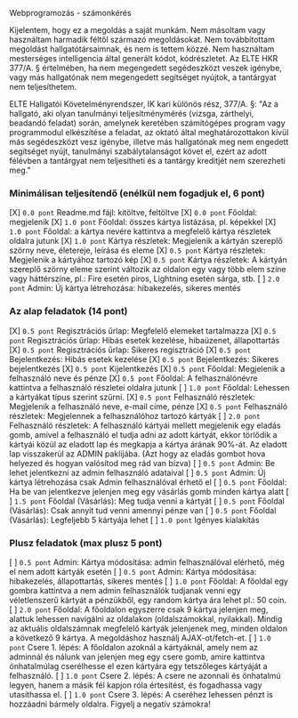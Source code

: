 <Gerzsenyi Patrik>
<Q71LUX>

Webprogramozás - számonkérés

Kijelentem, hogy ez a megoldás a saját munkám. Nem másoltam vagy használtam harmadik féltől származó megoldásokat. Nem továbbítottam megoldást hallgatótársaimnak, és nem is tettem közzé. Nem használtam mesterséges intelligencia által generált kódot, kódrészletet. Az ELTE HKR 377/A. § értelmében, ha nem megengedett segédeszközt veszek igénybe, vagy más hallgatónak nem megengedett segítséget nyújtok, a tantárgyat nem teljesíthetem.

ELTE Hallgatói Követelményrendszer, IK kari különös rész, 377/A. §: "Az a hallgató, aki olyan tanulmányi teljesítménymérés (vizsga, zárthelyi, beadandó feladat) során, amelynek keretében számítógépes program vagy programmodul elkészítése a feladat, az oktató által meghatározottakon kívül más segédeszközt vesz igénybe, illetve más hallgatónak meg nem engedett segítséget nyújt, tanulmányi szabálytalanságot követ el, ezért az adott félévben a tantárgyat nem teljesítheti és a tantárgy kreditjét nem szerezheti meg."

### Minimálisan teljesítendő (enélkül nem fogadjuk el, 6 pont)
[X] `0.0 pont` Readme.md fájl: kitöltve, feltöltve
[X] `0.0 pont` Főoldal: megjelenik
[X] `1.0 pont` Főoldal: összes kártya listázása, pl. képekkel
[X] `1.0 pont` Főoldal: a kártya nevére kattintva a megfelelő kártya részletek oldalra jutunk
[X] `1.0 pont` Kártya részletek: Megjelenik a kártyán szereplő szörny neve, életereje, leírása és eleme
[X] `0.5 pont` Kártya részletek: Megjelenik a kártyához tartozó kép
[X] `0.5 pont` Kártya részletek: A kártyán szereplő szörny eleme szerint változik az oldalon egy vagy több elem színe vagy háttérszíne, pl.: Fire esetén piros, Lightning esetén sárga, stb.
[ ] `2.0 pont` Admin: Új kártya létrehozása: hibakezelés, sikeres mentés


### Az alap feladatok (14 pont)
[X] `0.5 pont` Regisztrációs űrlap: Megfelelő elemeket tartalmazza
[X] `0.5 pont` Regisztrációs űrlap: Hibás esetek kezelése, hibaüzenet, állapottartás
[X] `0.5 pont` Regisztrációs űrlap: Sikeres regisztráció
[X] `0.5 pont` Bejelentkezés: Hibás esetek kezelése
[X] `0.5 pont` Bejelentkezés: Sikeres bejelentkezés
[X] `0.5 pont` Kijelentkezés
[X] `0.5 pont` Főoldal: Megjelenik a felhasználó neve és pénze
[X] `0.5 pont` Főoldal: A felhasználónévre kattintva a felhasználó részletei oldalra jutunk
[ ] `1.0 pont` Főoldal: Lehessen a kártyákat típus szerint szűrni.
[X] `0.5 pont` Felhasználó részletek: Megjelenik a felhasználó neve, e-mail címe, pénze
[X] `0.5 pont` Felhasználó részletek: Megjelennek a felhasználóhoz tartozó kártyák
[ ] `2.0 pont` Felhasználó részletek: A felhasználó kártyái mellett megjelenik egy eladás gomb, amivel a felhasználó el tudja adni az adott kártyát, ekkor törlődik a kártyái közül az eladott lap és megkapja a kártya árának 90%-át. Az eladott lap visszakerül az ADMIN paklijába. (Azt hogy az eladás gombot hova helyezed és hogyan valósítod meg rád van bízva)
[ ] `0.5 pont` Admin: Be lehet jelentkezni az admin felhasználó adataival
[ ] `0.5 pont` Admin: Új kártya létrehozása csak Admin felhasználóval érhető el
[ ] `0.5 pont` Főoldal: Ha be van jelentkezve jelenjen meg egy vásárlás gomb minden kártya alatt
[ ] `1.5 pont` Főoldal (Vásárlás): Meg tudja venni a kártyát
[ ] `0.5 pont` Főoldal (Vásárlás): Csak annyit tud venni amennyi pénze van
[ ] `0.5 pont` Főoldal (Vásárlás): Legfeljebb 5 kártyája lehet
[ ] `1.0 pont` Igényes kialakítás

### Plusz feladatok (max plusz 5 pont)
[ ] `0.5 pont` Admin: Kártya módosítása: admin felhasználóval elérhető, még el nem adott kártyák esetén
[ ] `0.5 pont` Admin: Kártya módosítása: hibakezelés, állapottartás, sikeres mentés
[ ] `1.0 pont` Főoldal: A főoldal egy gombra kattintva a nem admin felhasználók tudjanak venni egy véletlenszerű kártyát a pénzükből, egy random kártya ára lehet pl.: 50 coin.
[ ] `2.0 pont` Főoldal: A főoldalon egyszerre csak 9 kártya jelenjen meg, alattuk lehessen navigálni az oldalakon (oldalszámokkal, nyilakkal). Mindig az aktuális oldalszámnak megfelelő kártyák jelenjenek meg, minden oldalon a következő 9 kártya. A megoldáshoz használj AJAX-ot/fetch-et.
[ ] `1.0 pont` Csere 1. lépés: A főoldalon azoknál a kártyáknál, amely nem az adminnál és nálunk van jelenjen meg egy csere gomb, amire kattintva önhatalmúlag cserélhesse el ezen kártyára egy tetszőleges kártyáját a felhasználó. 
[ ] `1.0 pont` Csere 2. lépés: A csere ne azonnali és önhatalmú legyen, hanem a másik fél kapjon róla értesítést, és fogadhassa vagy utasíthassa el.
[ ] `1.0 pont` Csere 3. lépés: A cseréhez lehessen pénzt is hozzáadni bármely oldalra. Figyelj a negatív számokra!